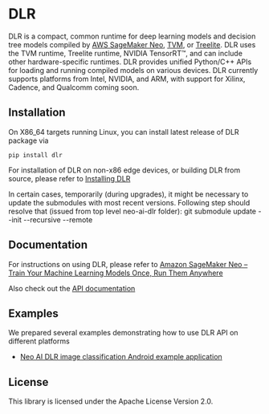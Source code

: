 # DLR

DLR is a compact, common runtime for deep learning models and decision tree models compiled by [AWS SageMaker Neo](https://aws.amazon.com/sagemaker/neo/), [TVM](https://tvm.ai/), or [Treelite](https://treelite.readthedocs.io/en/latest/install.html). DLR uses the TVM runtime, Treelite runtime, NVIDIA TensorRT™, and can include other hardware-specific runtimes. DLR provides unified Python/C++ APIs for loading and running compiled models on various devices. DLR currently supports platforms from Intel, NVIDIA, and ARM, with support for Xilinx, Cadence, and Qualcomm coming soon.

## Installation
On X86_64 targets running Linux, you can install latest release of DLR package via 

`pip install dlr`

For installation of DLR on non-x86 edge devices, or building DLR from source, please refer to [Installing DLR](https://neo-ai-dlr.readthedocs.io/en/latest/install.html)

In certain cases, temporarily (during upgrades), it might be necessary to update the submodules with most recent versions.
Following step should resolve that (issued from top level neo-ai-dlr folder):
git submodule update --init --recursive --remote

## Documentation
For instructions on using DLR, please refer to [Amazon SageMaker Neo – Train Your Machine Learning Models Once, Run Them Anywhere](https://aws.amazon.com/blogs/aws/amazon-sagemaker-neo-train-your-machine-learning-models-once-run-them-anywhere/)

Also check out the [API documentation](https://neo-ai-dlr.readthedocs.io/en/latest/)

## Examples
We prepared several examples demonstrating how to use DLR API on different platforms

* [Neo AI DLR image classification Android example application](examples/android/image_classification)


## License

This library is licensed under the Apache License Version 2.0.
